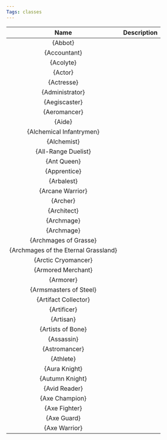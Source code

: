 ```yaml
---
Tags: classes 
---
```

| **Name** | **Description** |
|:--------:|:-----------|
| {Abbot} | |
| {Accountant} | |
| {Acolyte} | |
| {Actor} | |
| {Actresse} | |
| {Administrator} | |
| {Aegiscaster} | |
| {Aeromancer} | |
| {Aide} | |
| {Alchemical Infantrymen} | |
| {Alchemist} | |
| {All-Range Duelist} | |
| {Ant Queen} | |
| {Apprentice} | |
| {Arbalest} | |
| {Arcane Warrior} | |
| {Archer} | |
| {Architect} | |
| {Archmage} | |
| {Archmage} | |
| {Archmages of Grasse} | |
| {Archmages of the Eternal Grassland} | |
| {Arctic Cryomancer} | |
| {Armored Merchant} | |
| {Armorer} | |
| {Armsmasters of Steel} | |
| {Artifact Collector} | |
| {Artificer} | |
| {Artisan} | |
| {Artists of Bone} | |
| {Assassin} | |
| {Astromancer} | |
| {Athlete} | |
| {Aura Knight} | |
| {Autumn Knight} | |
| {Avid Reader} | |
| {Axe Champion} | |
| {Axe Fighter} | |
| {Axe Guard} | |
| {Axe Warrior} | |
